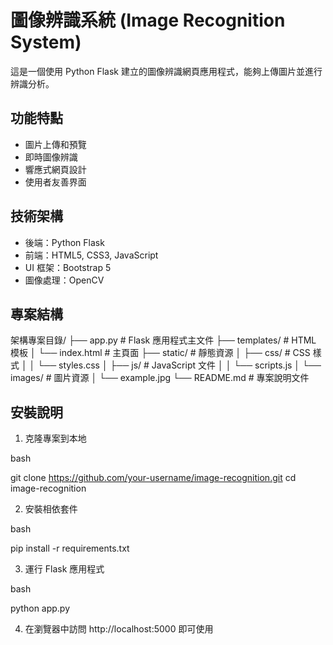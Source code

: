 # 圖像辨識系統 (Image Recognition System)

這是一個使用 Python Flask 建立的圖像辨識網頁應用程式，能夠上傳圖片並進行辨識分析。

## 功能特點

- 圖片上傳和預覽
- 即時圖像辨識
- 響應式網頁設計
- 使用者友善界面

## 技術架構

- 後端：Python Flask
- 前端：HTML5, CSS3, JavaScript
- UI 框架：Bootstrap 5
- 圖像處理：OpenCV

## 專案結構
架構專案目錄/
├── app.py # Flask 應用程式主文件
├── templates/ # HTML 模板
│ └── index.html # 主頁面
├── static/ # 靜態資源
│ ├── css/ # CSS 樣式
│ │ └── styles.css
│ ├── js/ # JavaScript 文件
│ │ └── scripts.js
│ └── images/ # 圖片資源
│ └── example.jpg
└── README.md # 專案說明文件

## 安裝說明

1. 克隆專案到本地

bash

git clone https://github.com/your-username/image-recognition.git
cd image-recognition

2. 安裝相依套件

bash

pip install -r requirements.txt

3. 運行 Flask 應用程式

bash

python app.py

4. 在瀏覽器中訪問 http://localhost:5000 即可使用

